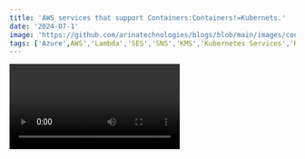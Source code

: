 ```yaml
---
title: 'AWS services that support Containers:Containers!=Kubernets.'
date: '2024-07-1'
image: 'https://github.com/arinatechnologies/blogs/blob/main/images/containersaws.jpg'
tags: ['Azure',AWS','Lambda','SES','SNS','KMS','Kubernetes Services','Red Hat Openshift','ROSA','Elastics Container Services','Machine learning Orchestration','Web applications','AWS Elastic Beanstalk','AWS App Runner','AWS Lambda','Amazon EC2','Amazon LightSail']
---
```

<Video id="J3t86c7vr7c" title="AWS services that support Containers:Containers!=Kubernets."/>
# Comprehensive Guide to AWS Container Services and Orchestration Options

When it comes to choosing the right container service for your application, AWS offers a myriad of options, each tailored to specific needs and use cases. This guide aims to provide a comprehensive overview of when and how to use various AWS container services, based on our extensive research and industry experience.

## Understanding Containers and Their Use Cases

Containers have revolutionized the way applications are developed and deployed. They offer portability, consistency, and efficiency, making them ideal for various scenarios, from microservices architectures to machine learning orchestration.
![Alt text](https://raw.githubusercontent.com/arinatechnologies/blogs/main/images/Containers%20on%20AWS.pptx.webp)


### Service Orchestration

Service orchestration involves managing and coordinating multiple services or microservices to work together seamlessly. Containers play a crucial role in this by ensuring that each service runs in its isolated environment, thereby reducing conflicts and improving scalability.

#### Popular Options for Service Orchestration

1. **Kubernetes Service**
   - **Pros**: Fully managed, scalable, extensive community support.
   - **Cons**: Complex setup, significant operational overhead.

2. **Red Hat OpenShift on AWS (ROSA)**
   - **Overview**: A third-party service similar to Kubernetes, managed by OpenShift.
   - **Pros**: Robust management platform, popular among enterprise clients.
   - **Cons**: Similar complexity to Kubernetes.

3. **AWS Elastic Container Service (ECS)**
   - **Overview**: AWS's native container orchestration service.
   - **Pros**: Seamless integration with AWS services, flexible deployment options (EC2, Fargate).
   - **Cons**: Limited to AWS ecosystem.

### Machine Learning Orchestration

Deploying machine learning models in containers allows for a consistent and portable environment across different stages of the ML pipeline, from training to inference.

1. **AWS Batch**
   - **Overview**: A native service designed for batch computing jobs, including ML training and inference.
   - **Pros**: Simplifies job scheduling and execution, integrates well with other AWS ML services.
   - **Cons**: Best suited for batch jobs, may not be ideal for real-time inference.

### Web Applications

Containers can also streamline the deployment and management of web applications, providing a consistent environment across development, testing, and production.

1. **AWS Elastic Beanstalk**
   - **Overview**: A legacy service that simplifies application deployment and management.
   - **Pros**: Easy to use, good for traditional web applications.
   - **Cons**: Considered outdated, fewer modern features compared to newer services.

2. **AWS App Runner**
   - **Overview**: A newer service that simplifies running containerized web applications and APIs.
   - **Pros**: Supports container deployments, integrates with AWS ECR.
   - **Cons**: Limited to ECR for container images, still relatively new.

### Serverless Options

For applications that don't require a full-fledged orchestration setup, serverless options like AWS Lambda can be a good fit.

1. **AWS Lambda**
   - **Pros**: Scalable, supports multiple languages, cost-effective for short-running functions.
   - **Cons**: Limited to 15-minute execution time, may require step functions for longer processes.

2. **Amazon EC2 vs. Amazon LightSail**
   - **Amazon EC2**: Provides full control over virtual machines, suitable for custom setups.
   - **Amazon LightSail**: Simplifies VM deployment with pre-packaged software, ideal for quick deployments like WordPress.

## Decision Tree for Choosing AWS Container Services

To help you choose the right service, consider the following decision tree based on your specific needs:

1. **Service Orchestration Needed?**
   - **Yes**: Consider Kubernetes, ROSA, or ECS.
   - **No**: Move to the next question.

2. **Serverless Invocation?**
   - **Yes**: If processing time < 15 minutes, use AWS Lambda. If > 15 minutes, consider App Runner.
   - **No**: Proceed to provisioned infrastructure options.

3. **Provisioned Infrastructure?**
   - **Yes**: Choose between Amazon EC2 for full control or Amazon LightSail for simplified setup.

4. **Machine Learning Orchestration?**
   - **Yes**: Use AWS Batch for batch jobs.
   - **No**: Skip to web application options.

5. **Web Application Deployment?**
   - **Yes**: Use Elastic Beanstalk for legacy applications or App Runner for modern containerized applications.

## Conclusion

AWS offers a robust set of services for container orchestration, machine learning, web applications, and serverless computing. Understanding the strengths and limitations of each service can help you make informed decisions and optimize your application architecture. If you found this guide helpful, please like, subscribe, and share our content. Drop a comment if you have any questions or need further clarification. 
# Other Blogs
[One Bucket, One Key: Simplify Your Cloud Storage!](https://www.arinatechnologies.com/posts/one-key-one-bucket)
[Desirable Techniques: Understanding Modern Messaging with ActiveMQ and ActiveMQ Artemis](https://www.arinatechnologies.com/posts/Activemq)
[A Detailed Overview Of AWS SES and Monitoring](https://www.arinatechnologies.com/posts/AWS%20SES)
